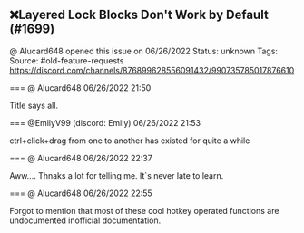 ## ❌Layered Lock Blocks Don't Work by Default (#1699)
@ Alucard648 opened this issue on 06/26/2022
Status: unknown
Tags: 
Source: #old-feature-requests https://discord.com/channels/876899628556091432/990735785017876610


=== @ Alucard648 06/26/2022 21:50

Title says all.

=== @EmilyV99 (discord: Emily) 06/26/2022 21:53

ctrl+click+drag from one to another
has existed for quite a while

=== @ Alucard648 06/26/2022 22:37

Aww.... Thnaks a lot for telling me. It`s never late to learn.

=== @ Alucard648 06/26/2022 22:55

Forgot to mention that most of these cool hotkey operated functions are undocumented inofficial documentation.
